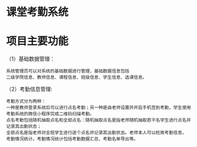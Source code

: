 课堂考勤系统
===============
项目主要功能
===============
（1）基础数据管理：
  ````text
  系统管理员可以对系统的基础数据进行管理，基础数据信息包括  
  二级学院信息、教师信息、课程信息、班级信息、学生信息、选课信息。
````
（2）考勤信息管理:
````text
考勤方式分为两种：  
一种是教师登录系统后可以进行点名考勤；另一种是由老师设置并开启手机签到考勤，学生使用考勤系统的微信小程序完成二维码扫描考勤。  
点名考勤包括随机抽取点名和全部点名：随机抽取点名是指老师随机抽取若干名学生进行点名并记录其出勤状态；  
全部点名是指老师对全班学生进行逐个点名并记录其出勤状态。老师本人可以检索考勤信息。
考勤情况统计。考勤情况统计包括考勤数据汇总、考勤名单导出等。
````
